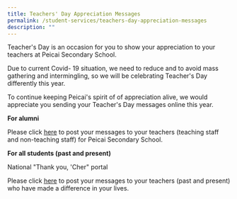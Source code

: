 ```yaml
---
title: Teachers' Day Appreciation Messages
permalink: /student-services/teachers-day-appreciation-messages
description: ""
---
```

<p>Teacher's Day is an occasion for you to show your appreciation to your teachers at Peicai Secondary School. </p>
<p>Due to current Covid- 19 situation, we need to reduce and to avoid mass gathering and intermingling, so we&nbsp;will be celebrating Teacher's Day differently this year.&nbsp;</p>
<p>To continue keeping Peicai's spirit of of appreciation alive, we would appreciate you sending your Teacher's&nbsp;Day messages online this year. </p>
<p><strong>For alumni</strong></p>
<p>Please click&nbsp;<a href="https://docs.google.com/forms/d/e/1FAIpQLScY4yLl7qY5_rV9-rhvJJdpvUlekVJAUb1280rG2dXXZbUifA/viewform" target="_blank" rel="noopener"><u>here</u></a>&nbsp;to post your messages to your teachers (teaching staff and non-teaching staff)&nbsp;for Peicai Secondary School.</p>
<p><strong>For all students (past and present)</strong></p>
<p>National "Thank you, 'Cher" portal</p>
<div>
<p>Please click&nbsp;<a href="https://thankyoucher.edu.sg/" target="_blank" rel="noopener"><u>here</u></a>&nbsp;to post your messages to your teachers (past and present) who have made a difference&nbsp;in your lives.</p>
</div>